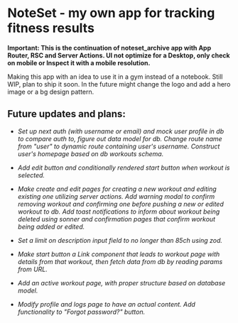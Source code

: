 # NoteSet - my own app for tracking fitness results

**Important: This is the continuation of noteset_archive app with App Router, RSC and Server Actions. UI not optimize for a Desktop, only check on mobile or Inspect it with a mobile resolution.**

Making this app with an idea to use it in a gym instead of a notebook. Still WIP, plan to ship it soon. In the future might change the logo and add a hero image or a bg design pattern.

## Future updates and plans:

- _Set up next auth (with username or email) and mock user profile in db to compare auth to, figure out data model for db. Change route name from "user" to dynamic route containing user's username. Construct user's homepage based on db workouts schema._

- _Add edit button and conditionally rendered start button when workout is selected._

- _Make create and edit pages for creating a new workout and editing existing one utilizing server actions. Add warning modal to confirm removing workout and confirming one before pushing a new or edited workout to db. Add toast notifications to inform about workout being deleted using sonner and confirmation pages that confirm workout being added or edited._

- _Set a limit on description input field to no longer than 85ch using zod._

- _Make start button a Link component that leads to workout page with details from that workout, then fetch data from db by reading params from URL._

- _Add an active workout page, with proper structure based on database model._

- _Modify profile and logs page to have an actual content. Add functionality to "Forgot password?" button._
